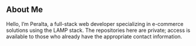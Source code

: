 ## About Me

Hello, I’m Peralta, a full-stack web developer specializing in e-commerce solutions using the LAMP stack. The repositories here are private; access is available to those who already have the appropriate contact information.

<!--
**Peralta381/Peralta381** is a ✨ _special_ ✨ repository because its `README.md` (this file) appears on your GitHub profile.

Here are some ideas to get you started:

- 🔭 I’m currently working on ...
- 🌱 I’m currently learning ...
- 👯 I’m looking to collaborate on ...
- 🤔 I’m looking for help with ...
- 💬 Ask me about ...
- 📫 How to reach me: ...
- 😄 Pronouns: ...
- ⚡ Fun fact: ...
-->
